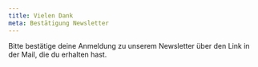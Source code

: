 ```yaml
---
title: Vielen Dank
meta: Bestätigung Newsletter
---
```


Bitte bestätige deine Anmeldung zu unserem Newsletter über den Link in der Mail, die du erhalten hast.